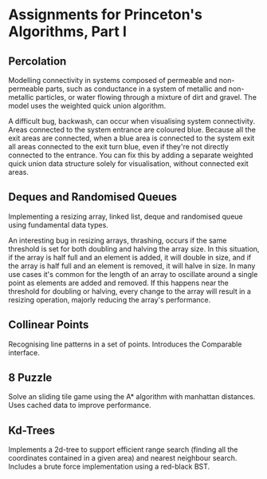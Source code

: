 # Assignments for Princeton's Algorithms, Part I

## Percolation

Modelling connectivity in systems composed of permeable and non-permeable parts, such as conductance in a system of metallic and non-metallic particles, or water flowing through a mixture of dirt and gravel. The model uses the weighted quick union algorithm.

A difficult bug, backwash, can occur when visualising system connectivity. Areas connected to the system entrance are coloured blue. Because all the exit areas are connected, when a blue area is connected to the system exit all areas connected to the exit turn blue, even if they're not directly connected to the entrance. You can fix this by adding a separate weighted quick union data structure solely for visualisation, without connected exit areas.

## Deques and Randomised Queues

Implementing a resizing array, linked list, deque and randomised queue using fundamental data types. 

An interesting bug in resizing arrays, thrashing, occurs if the same threshold is set for both doubling and halving the array size. In this situation, if the array is half full and an element is added, it will double in size, and if the array is half full and an element is removed, it will halve in size. In many use cases it's common for the length of an array to oscillate around a single point as elements are added and removed. If this happens near the threshold for doubling or halving, every change to the array will result in a resizing operation, majorly reducing the array's performance.

## Collinear Points

Recognising line patterns in a set of points. Introduces the Comparable interface.

## 8 Puzzle

Solve an sliding tile game using the A* algorithm with manhattan distances. Uses cached data to improve performance.

## Kd-Trees

Implements a 2d-tree to support efficient range search (finding all the coordinates contained in a given area) and nearest neighbour search.
Includes a brute force implementation using a red-black BST.
